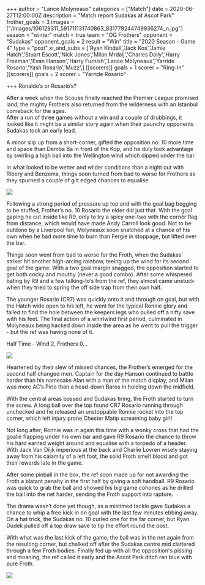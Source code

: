 +++
author = "Lance Molyneaux"
categories = ["Match"]
date = 2020-06-27T12:00:00Z
description = "Match report Sudakas at Ascot Park"
frother_goals = 3
images = ["/images/106129311_591711131740863_831779244749936274_n.jpg"]
season = "winter"
match = true
team = "OG Frothers"
opponent = "Sudakas"
opponent_goals = 2
result = "Win"
title = "2020 Season - Game 4"
type = "post"
xi_and_subs = ['Ryan Kindell','Jack Kos','Jamie Hatch','Stuart Escott','Nick Jones','Milan Mrdalj','Charles Daily','Harry Freeman','Evan Hanson','Harry Furnish','Lance Molyneaux','Yarride Rosario','Yash Rosario','Muzz',]
[[scorers]]
goals = 1
scorer = "Ring-In"
[[scorers]]
goals = 2
scorer = "Yarride Rosario"

+++
Ronaldo‘s or Rosario’s?

After a week when the Scouse finally reached the Premier League promised land, the mighty Frothers also returned from the wilderness with an Istanbul comeback for the ages.  
After a run of three games without a win and a couple of drubbings, it looked like it might be a similar story again when their paunchy opponents Sudakas took an early lead.

A minor slip up from a short-corner, gifted the opposition no. 10 more time and space than Demba Ba in front of the Kop, and he duly took advantage by swirling a high ball into the Wellington wind which dipped under the bar.

In what looked to be wetter and wilder conditions than a night out with Ribery and Benzema, things soon turned from bad to worse for Frothers as they spurned a couple of gilt edged chances to equalise.

![](/images/106129311_591711131740863_831779244749936274_n.jpg)

Following a strong period of pressure up top and with the goal bag begging to be stuffed, Frother’s no. 10 Rosario the elder did just that. With the goal gaping he cut inside like R9, only to try a spicy one-two with the corner flag from distance, which would have made Andy Carroll look good. Not to be outdone by a Liverpool fan, Molyneaux soon snatched at a chance of his own when he had more time to burn than Fergie in stoppage, but lifted over the bar.

Things soon went from bad to worse for the Froth, when the Sudakas' striker hit another high-arcing rainbow, teeing up the wind for its second goal of the game. With a two goal margin snagged, the opposition started to get both cocky and mouthy (never a good combo). After some whispered bating by R9 and a few talking-to’s from the ref, they almost came unstuck when they tried to spring the off side trap from their own half.

The younger Rosario (CR7) was quickly onto it and through on goal, but with the Hatch wide open to his left, he went for the typical Ronnie glory and failed to find the hole between the keepers legs who pulled off a nifty save with his feet. The final action of a whirlwind first period, culminated in Molyneaux being hacked down inside the area as he went to pull the trigger - but the ref was having none of it.

Half Time - Wind 2, Frothers 0...

![](/images/106170355_4285631628121486_2417279195969980468_n.jpg)

Heartened by their slew of missed chances, the Frother’s emerged for the second half changed men. Captain for the day Hanson continued to battle harder than his namesake Alan with a man of the match display, and Milan was more AC’s Pirlo than a head-down Baros in holding down the midfield.

With the central areas bossed and Sudakas tiring, the Froth started to turn the screw. A long ball over the top found CR7 Rosario running through unchecked and he released an unstoppable Ronnie rocket into the top corner, which left injury prone Chester Matip screaming baby girl!

Not long after, Ronnie was in again this time with a wonky cross that had the goalie flapping under his own bar and gave R9 Rosario the chance to throw his hard earned weight around and equalise with a torpedo of a header. With Jack Van Diijk imperious at the back and Charlie Lovren wisely staying away from his calamity of a left foot, the solid Froth smelt blood and got their rewards late in the game.

After some pinball in the box, the ref soon made up for not awarding the Froth a blatant penalty in the first half by giving a soft handball. R9 Rosario was quick to grab the ball and showed his big game cohones as he drilled the ball into the net harder, sending the Froth support into rapture.

The drama wasn’t done yet though, as a mistimed tackle gave Sudakas a chance to whip a free kick in on goal with the last few minutes ebbing away. On a hat trick, the Sudakas no. 10 curled one for the far corner, but Ryan Dudek pulled off a top draw save to tip the effort round the post.

With what was the last kick of the game, the ball was in the net again from the resulting corner, but chalked off after the Sudakas centre mid clattered through a few Froth bodies. Finally fed up with all the opposition's pissing and moaning, the ref called it early and the Ascot Park ditch ran blue with pure Froth.

![](/images/106398720_288014778918965_1963381582911994525_n.jpg)